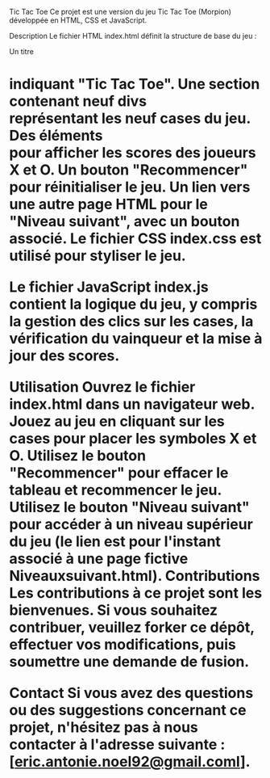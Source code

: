 Tic Tac Toe
Ce projet est une version du jeu Tic Tac Toe (Morpion) développée en HTML, CSS et JavaScript.

Description
Le fichier HTML index.html définit la structure de base du jeu :

Un titre <h1> indiquant "Tic Tac Toe".
Une section <section> contenant neuf divs <div> représentant les neuf cases du jeu.
Des éléments <div> pour afficher les scores des joueurs X et O.
Un bouton "Recommencer" pour réinitialiser le jeu.
Un lien vers une autre page HTML pour le "Niveau suivant", avec un bouton associé.
Le fichier CSS index.css est utilisé pour styliser le jeu.

Le fichier JavaScript index.js contient la logique du jeu, y compris la gestion des clics sur les cases, la vérification du vainqueur et la mise à jour des scores.

Utilisation
Ouvrez le fichier index.html dans un navigateur web.
Jouez au jeu en cliquant sur les cases pour placer les symboles X et O.
Utilisez le bouton "Recommencer" pour effacer le tableau et recommencer le jeu.
Utilisez le bouton "Niveau suivant" pour accéder à un niveau supérieur du jeu (le lien est pour l'instant associé à une page fictive Niveauxsuivant.html).
Contributions
Les contributions à ce projet sont les bienvenues. Si vous souhaitez contribuer, veuillez forker ce dépôt, effectuer vos modifications, puis soumettre une demande de fusion.

Contact
Si vous avez des questions ou des suggestions concernant ce projet, n'hésitez pas à nous contacter à l'adresse suivante : [eric.antonie.noel92@gmail.coml].
